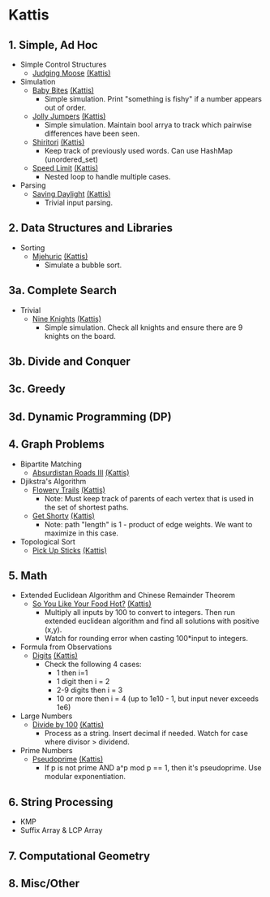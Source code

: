 # Kattis
## 1. Simple, Ad Hoc
- Simple Control Structures
    - [Judging Moose](judgingmoose.cpp) [(Kattis)](https://open.kattis.com/problems/judgingmoose) 
- Simulation
    - [Baby Bites](babybites.cpp) [(Kattis)](https://open.kattis.com/problems/babybites)
        - Simple simulation. Print "something is fishy" if a number appears out of order.
    - [Jolly Jumpers](jollyjumpers.cpp) [(Kattis)](https://open.kattis.com/problems/jollyjumpers)
        - Simple simulation. Maintain bool arrya to track which pairwise differences have been seen.
    - [Shiritori](shiritori.cpp) [(Kattis)](https://open.kattis.com/problems/shiritori)
        - Keep track of previously used words. Can use HashMap (unordered_set)
    - [Speed Limit](speedlimit.cpp) [(Kattis)](https://open.kattis.com/problems/speedlimit)
        - Nested loop to handle multiple cases.
- Parsing
    - [Saving Daylight](savingdaylight.cpp) [(Kattis)](https://open.kattis.com/problems/savingdaylight)
        - Trivial input parsing.
## 2. Data Structures and Libraries
- Sorting
    - [Mjehuric](mjehuric.cpp) [(Kattis)](https://open.kattis.com/problems/mjehuric)
        - Simulate a bubble sort.
## 3a. Complete Search
- Trivial
    - [Nine Knights](nineknights.cpp) [(Kattis)](https://open.kattis.com/problems/nineknights)
        - Simple simulation. Check all knights and ensure there are 9 knights on the board.
## 3b. Divide and Conquer
## 3c. Greedy
## 3d. Dynamic Programming (DP)
## 4. Graph Problems
- Bipartite Matching
    - [Absurdistan Roads III](absurdistan3.cpp) [(Kattis)](https://open.kattis.com/absurdistan3)
- Djikstra's Algorithm
    - [Flowery Trails](flowerytrails.cpp) [(Kattis)](https://open.kattis.com/problems/flowerytrails)
        - Note: Must keep track of parents of each vertex that is used in the set of shortest paths.
    - [Get Shorty](getshorty.cpp) [(Kattis)](https://open.kattis.com/problems/getshorty)
        - Note: path "length" is 1 - product of edge weights. We want to maximize in this case.
- Topological Sort
    - [Pick Up Sticks](pickupsticks.cpp) [(Kattis)](https://open.kattis.com/problems/pickupsticks)
## 5. Math
- Extended Euclidean Algorithm and Chinese Remainder Theorem
    - [So You Like Your Food Hot?](soyoulikeyourfoodhot.cpp) [(Kattis)](https://open.kattis.com/problems/soyoulikeyourfoodhot)
        - Multiply all inputs by 100 to convert to integers. Then run extended euclidean algorithm and find all solutions with positive (x,y).
        - Watch for rounding error when casting 100*input to integers.
- Formula from Observations
    - [Digits](digits.cpp) [(Kattis)](https://open.kattis.com/problems/digits)
        - Check the following 4 cases:
            - 1 then i=1
            - 1 digit then i = 2
            - 2-9 digits then i = 3
            - 10 or more then i = 4 (up to 1e10 - 1, but input never exceeds 1e6)
- Large Numbers
    - [Divide by 100](divideby100.cpp) [(Kattis)](https://open.kattis.com/problems/divideby100)
        - Process as a string. Insert decimal if needed. Watch for case where divisor > dividend.
- Prime Numbers
    - [Pseudoprime](pseudoprime.cpp) [(Kattis)](https://open.kattis.com/problems/pseudoprime)
        - If p is not prime AND a^p mod p == 1, then it's pseudoprime. Use modular exponentiation.

## 6. String Processing
- KMP
- Suffix Array & LCP Array
## 7. Computational Geometry
## 8. Misc/Other
